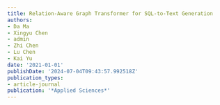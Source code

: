 ```yaml
---
title: Relation-Aware Graph Transformer for SQL-to-Text Generation
authors:
- Da Ma
- Xingyu Chen
- admin
- Zhi Chen
- Lu Chen
- Kai Yu
date: '2021-01-01'
publishDate: '2024-07-04T09:43:57.992518Z'
publication_types:
- article-journal
publication: '*Applied Sciences*'
---
```

